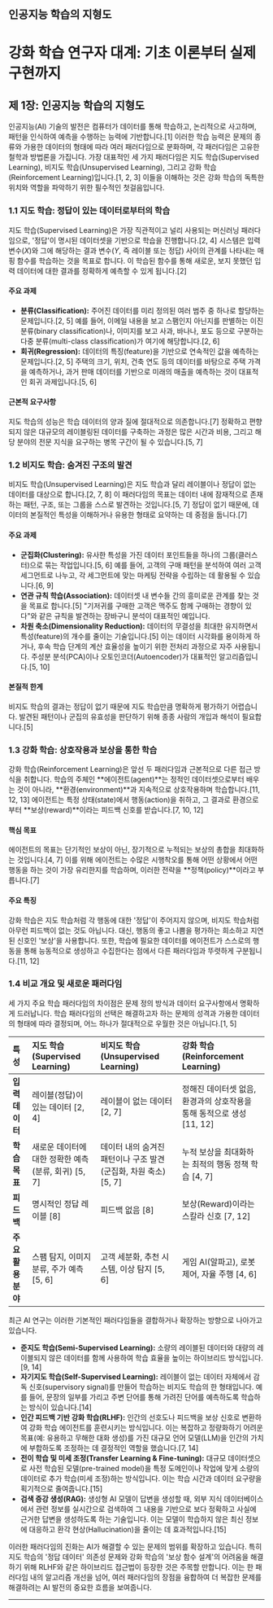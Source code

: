 ## **인공지능 학습의 지형도**

# 강화 학습 연구자 대계: 기초 이론부터 실제 구현까지

## 제 1장: 인공지능 학습의 지형도

인공지능(AI) 기술의 발전은 컴퓨터가 데이터를 통해 학습하고, 논리적으로 사고하며, 패턴을 인식하여 예측을 수행하는 능력에 기반합니다.[1] 이러한 학습 능력은 문제의 종류와 가용한 데이터의 형태에 따라 여러 패러다임으로 분화하며, 각 패러다임은 고유한 철학과 방법론을 가집니다. 가장 대표적인 세 가지 패러다임은 지도 학습(Supervised Learning), 비지도 학습(Unsupervised Learning), 그리고 강화 학습(Reinforcement Learning)입니다.[1, 2, 3] 이들을 이해하는 것은 강화 학습의 독특한 위치와 역할을 파악하기 위한 필수적인 첫걸음입니다.

### 1.1 지도 학습: 정답이 있는 데이터로부터의 학습

지도 학습(Supervised Learning)은 가장 직관적이고 널리 사용되는 머신러닝 패러다임으로, '정답'이 명시된 데이터셋을 기반으로 학습을 진행합니다.[2, 4] 시스템은 입력 변수($X$)와 그에 해당하는 결과 변수($Y$, 즉 레이블 또는 정답) 사이의 관계를 나타내는 매핑 함수를 학습하는 것을 목표로 합니다. 이 학습된 함수를 통해 새로운, 보지 못했던 입력 데이터에 대한 결과를 정확하게 예측할 수 있게 됩니다.[2]

#### 주요 과제

*   **분류(Classification):** 주어진 데이터를 미리 정의된 여러 범주 중 하나로 할당하는 문제입니다.[2, 5] 예를 들어, 이메일 내용을 보고 스팸인지 아닌지를 판별하는 이진 분류(binary classification)나, 이미지를 보고 사과, 바나나, 포도 등으로 구분하는 다중 분류(multi-class classification)가 여기에 해당합니다.[2, 6]
*   **회귀(Regression):** 데이터의 특징(feature)을 기반으로 연속적인 값을 예측하는 문제입니다.[2, 5] 주택의 크기, 위치, 건축 연도 등의 데이터를 바탕으로 주택 가격을 예측하거나, 과거 판매 데이터를 기반으로 미래의 매출을 예측하는 것이 대표적인 회귀 과제입니다.[5, 6]

#### 근본적 요구사항

지도 학습의 성능은 학습 데이터의 양과 질에 절대적으로 의존합니다.[7] 정확하고 편향되지 않은 대규모의 레이블링된 데이터를 구축하는 과정은 많은 시간과 비용, 그리고 해당 분야의 전문 지식을 요구하는 병목 구간이 될 수 있습니다.[5, 7]

### 1.2 비지도 학습: 숨겨진 구조의 발견

비지도 학습(Unsupervised Learning)은 지도 학습과 달리 레이블이나 정답이 없는 데이터를 대상으로 합니다.[2, 7, 8] 이 패러다임의 목표는 데이터 내에 잠재적으로 존재하는 패턴, 구조, 또는 그룹을 스스로 발견하는 것입니다.[5, 7] 정답이 없기 때문에, 데이터의 본질적인 특성을 이해하거나 유용한 형태로 요약하는 데 중점을 둡니다.[7]

#### 주요 과제

*   **군집화(Clustering):** 유사한 특성을 가진 데이터 포인트들을 하나의 그룹(클러스터)으로 묶는 작업입니다.[5, 6] 예를 들어, 고객의 구매 패턴을 분석하여 여러 고객 세그먼트로 나누고, 각 세그먼트에 맞는 마케팅 전략을 수립하는 데 활용될 수 있습니다.[6, 9]
*   **연관 규칙 학습(Association):** 데이터셋 내 변수들 간의 흥미로운 관계를 찾는 것을 목표로 합니다.[5] "기저귀를 구매한 고객은 맥주도 함께 구매하는 경향이 있다"와 같은 규칙을 발견하는 장바구니 분석이 대표적인 예입니다.
*   **차원 축소(Dimensionality Reduction):** 데이터의 무결성을 최대한 유지하면서 특성(feature)의 개수를 줄이는 기술입니다.[5] 이는 데이터 시각화를 용이하게 하거나, 후속 학습 단계의 계산 효율성을 높이기 위한 전처리 과정으로 자주 사용됩니다. 주성분 분석(PCA)이나 오토인코더(Autoencoder)가 대표적인 알고리즘입니다.[5, 10]

#### 본질적 한계

비지도 학습의 결과는 정답이 없기 때문에 지도 학습만큼 명확하게 평가하기 어렵습니다. 발견된 패턴이나 군집의 유효성을 판단하기 위해 종종 사람의 개입과 해석이 필요합니다.[5]

### 1.3 강화 학습: 상호작용과 보상을 통한 학습

강화 학습(Reinforcement Learning)은 앞선 두 패러다임과 근본적으로 다른 접근 방식을 취합니다. 학습의 주체인 **에이전트(agent)**는 정적인 데이터셋으로부터 배우는 것이 아니라, **환경(environment)**과 지속적으로 상호작용하며 학습합니다.[11, 12, 13] 에이전트는 특정 상태(state)에서 행동(action)을 취하고, 그 결과로 환경으로부터 **보상(reward)**이라는 피드백 신호를 받습니다.[7, 10, 12]

#### 핵심 목표

에이전트의 목표는 단기적인 보상이 아닌, 장기적으로 누적되는 보상의 총합을 최대화하는 것입니다.[4, 7] 이를 위해 에이전트는 수많은 시행착오를 통해 어떤 상황에서 어떤 행동을 하는 것이 가장 유리한지를 학습하며, 이러한 전략을 **정책(policy)**이라고 부릅니다.[7]

#### 주요 특징

강화 학습은 지도 학습처럼 각 행동에 대한 '정답'이 주어지지 않으며, 비지도 학습처럼 아무런 피드백이 없는 것도 아닙니다. 대신, 행동의 좋고 나쁨을 평가하는 희소하고 지연된 신호인 '보상'을 사용합니다. 또한, 학습에 필요한 데이터를 에이전트가 스스로의 행동을 통해 능동적으로 생성하고 수집한다는 점에서 다른 패러다임과 뚜렷하게 구분됩니다.[11, 12]

### 1.4 비교 개요 및 새로운 패러다임

세 가지 주요 학습 패러다임의 차이점은 문제 정의 방식과 데이터 요구사항에서 명확하게 드러납니다. 학습 패러다임의 선택은 해결하고자 하는 문제의 성격과 가용한 데이터의 형태에 따라 결정되며, 어느 하나가 절대적으로 우월한 것은 아닙니다.[1, 5]

| 특성 | 지도 학습 (Supervised Learning) | 비지도 학습 (Unsupervised Learning) | 강화 학습 (Reinforcement Learning) |
| :--- | :--- | :--- | :--- |
| **입력 데이터** | 레이블(정답)이 있는 데이터 [2, 4] | 레이블이 없는 데이터 [2, 7] | 정해진 데이터셋 없음, 환경과의 상호작용을 통해 동적으로 생성 [11, 12] |
| **학습 목표** | 새로운 데이터에 대한 정확한 예측 (분류, 회귀) [5, 7] | 데이터 내의 숨겨진 패턴이나 구조 발견 (군집화, 차원 축소) [5, 7] | 누적 보상을 최대화하는 최적의 행동 정책 학습 [4, 7] |
| **피드백** | 명시적인 정답 레이블 [8] | 피드백 없음 [8] | 보상(Reward)이라는 스칼라 신호 [7, 12] |
| **주요 활용 분야** | 스팸 탐지, 이미지 분류, 주가 예측 [5, 6] | 고객 세분화, 추천 시스템, 이상 탐지 [5, 6] | 게임 AI(알파고), 로봇 제어, 자율 주행 [4, 6] |

최근 AI 연구는 이러한 기본적인 패러다임들을 결합하거나 확장하는 방향으로 나아가고 있습니다.

*   **준지도 학습(Semi-Supervised Learning):** 소량의 레이블된 데이터와 대량의 레이블되지 않은 데이터를 함께 사용하여 학습 효율을 높이는 하이브리드 방식입니다.[9, 14]
*   **자기지도 학습(Self-Supervised Learning):** 레이블이 없는 데이터 자체에서 감독 신호(supervisory signal)를 만들어 학습하는 비지도 학습의 한 형태입니다. 예를 들어, 문장의 일부를 가리고 주변 단어를 통해 가려진 단어를 예측하도록 학습하는 방식이 있습니다.[14]
*   **인간 피드백 기반 강화 학습(RLHF):** 인간의 선호도나 피드백을 보상 신호로 변환하여 강화 학습 에이전트를 훈련시키는 방식입니다. 이는 복잡하고 정량화하기 어려운 목표(예: 유용하고 무해한 대화 생성)를 가진 대규모 언어 모델(LLM)을 인간의 가치에 부합하도록 조정하는 데 결정적인 역할을 했습니다.[7, 14]
*   **전이 학습 및 미세 조정(Transfer Learning & Fine-tuning):** 대규모 데이터셋으로 사전 학습된 모델(pre-trained model)을 특정 도메인이나 작업에 맞게 소량의 데이터로 추가 학습(미세 조정)하는 방식입니다. 이는 학습 시간과 데이터 요구량을 획기적으로 줄여줍니다.[15]
*   **검색 증강 생성(RAG):** 생성형 AI 모델이 답변을 생성할 때, 외부 지식 데이터베이스에서 관련 정보를 실시간으로 검색하여 그 내용을 기반으로 보다 정확하고 사실에 근거한 답변을 생성하도록 하는 기술입니다. 이는 모델이 학습하지 않은 최신 정보에 대응하고 환각 현상(Hallucination)을 줄이는 데 효과적입니다.[15]

이러한 패러다임의 진화는 AI가 해결할 수 있는 문제의 범위를 확장하고 있습니다. 특히 지도 학습의 '정답 데이터' 의존성 문제와 강화 학습의 '보상 함수 설계'의 어려움을 해결하기 위해 RLHF와 같은 하이브리드 접근법이 등장한 것은 주목할 만합니다. 이는 한 패러다임 내의 알고리즘 개선을 넘어, 여러 패러다임의 장점을 융합하여 더 복잡한 문제를 해결하려는 AI 발전의 중요한 흐름을 보여줍니다.

---
